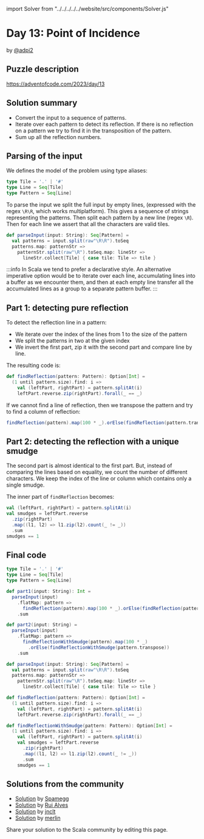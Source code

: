 import Solver from "../../../../../website/src/components/Solver.js"

# Day 13: Point of Incidence

by [@adpi2](https://github.com/adpi2)

## Puzzle description

https://adventofcode.com/2023/day/13

## Solution summary

- Convert the input to a sequence of patterns.
- Iterate over each pattern to detect its reflection. If there is no reflection on a pattern we try to find it in the transposition of the pattern.
- Sum up all the reflection numbers.

## Parsing of the input

We defines the model of the problem using type aliases:

```scala
type Tile = '.' | '#'
type Line = Seq[Tile]
type Pattern = Seq[Line]
```

To parse the input we split the full input by empty lines, (expressed with the regex `\R\R`, which works multiplatform).
This gives a sequence of strings representing the patterns. Then split each pattern by a new line (regex `\R`). Then for
each line we assert that all the characters are valid tiles.

```scala
def parseInput(input: String): Seq[Pattern] =
  val patterns = input.split(raw"\R\R").toSeq
  patterns.map: patternStr =>
    patternStr.split(raw"\R").toSeq.map: lineStr =>
      lineStr.collect[Tile] { case tile: Tile => tile }
```

:::info
In Scala we tend to prefer a declarative style. An alternative imperative option would be to iterate over each line,
accumulating lines into a buffer as we encounter them, and then at each empty line transfer all the accumulated lines as a group to a separate pattern buffer.
:::

## Part 1: detecting pure reflection

To detect the reflection line in a pattern:
  - We iterate over the index of the lines from 1 to the size of the pattern
  - We split the patterns in two at the given index
  - We invert the first part, zip it with the second part and compare line by line.

The resulting code is:

```scala
def findReflection(pattern: Pattern): Option[Int] =
  (1 until pattern.size).find: i =>
    val (leftPart, rightPart) = pattern.splitAt(i)
    leftPart.reverse.zip(rightPart).forall(_ == _)
```

If we cannot find a line of reflection, then we transpose the pattern and try to find a column of reflection:

```scala
findReflection(pattern).map(100 * _).orElse(findReflection(pattern.transpose))
```

## Part 2: detecting the reflection with a unique smudge

The second part is almost identical to the first part. But, instead of comparing the lines based on equality, we count the number of different characters. We keep the index of the line or column which contains only a single smudge.

The inner part of `findReflection` becomes:

```scala
val (leftPart, rightPart) = pattern.splitAt(i)
val smudges = leftPart.reverse
  .zip(rightPart)
  .map((l1, l2) => l1.zip(l2).count(_ != _))
  .sum
smudges == 1
```

## Final code

```scala
type Tile = '.' | '#'
type Line = Seq[Tile]
type Pattern = Seq[Line]

def part1(input: String): Int =
  parseInput(input)
    .flatMap: pattern =>
      findReflection(pattern).map(100 * _).orElse(findReflection(pattern.transpose))
    .sum

def part2(input: String) =
  parseInput(input)
    .flatMap: pattern =>
      findReflectionWithSmudge(pattern).map(100 * _)
        .orElse(findReflectionWithSmudge(pattern.transpose))
    .sum

def parseInput(input: String): Seq[Pattern] =
  val patterns = input.split(raw"\R\R").toSeq
  patterns.map: patternStr =>
    patternStr.split(raw"\R").toSeq.map: lineStr =>
      lineStr.collect[Tile] { case tile: Tile => tile }

def findReflection(pattern: Pattern): Option[Int] =
  (1 until pattern.size).find: i =>
    val (leftPart, rightPart) = pattern.splitAt(i)
    leftPart.reverse.zip(rightPart).forall(_ == _)

def findReflectionWithSmudge(pattern: Pattern): Option[Int] =
  (1 until pattern.size).find: i =>
    val (leftPart, rightPart) = pattern.splitAt(i)
    val smudges = leftPart.reverse
      .zip(rightPart)
      .map((l1, l2) => l1.zip(l2).count(_ != _))
      .sum
    smudges == 1
```

## Solutions from the community

- [Solution](https://github.com/spamegg1/advent-of-code-2023-scala/blob/solutions/13.worksheet.sc#L156) by [Spamegg](https://github.com/spamegg1)
- [Solution](https://github.com/xRuiAlves/advent-of-code-2023/blob/main/Day13.scala) by [Rui Alves](https://github.com/xRuiAlves/)
- [Solution](https://github.com/jnclt/adventofcode2023/blob/main/day13/point-of-incidence.sc) by [jnclt](https://github.com/jnclt)
- [Solution](https://github.com/merlinorg/aoc2023/blob/main/src/main/scala/Day13.scala) by [merlin](https://github.com/merlinorg/)

Share your solution to the Scala community by editing this page.
